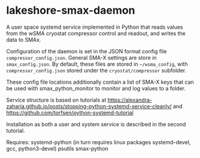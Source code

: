 # lakeshore-smax-daemon

A user space systemd service implemented in Python that reads values from the wSMA cryostat compressor control and readout, and writes the data to SMAx.

Configuration of the daemon is set in the JSON format config file `compressor_config.json`.  General SMA-X settings are store in `smax_config.json`.  By default, these files are stored in `~/wsma_config`, with `compressor_config.json` stored under the `cryostat/compressor` subfolder.

These config file locations additionally contain a list of SMA-X keys that can be used with smax_python_monitor to monitor and log values to a folder.

Service structure is based on tutorials at https://alexandra-zaharia.github.io/posts/stopping-python-systemd-service-cleanly/ and https://github.com/torfsen/python-systemd-tutorial

Installation as both a user and system service is described in the second tutorial.

Requires:
systemd-python (in turn requires linux packages systemd-devel, gcc, python3-devel)
psutils
smax-python
